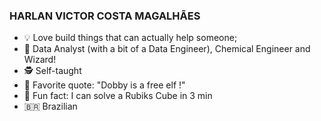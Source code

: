 ### HARLAN VICTOR COSTA MAGALHÃES

- 💡 Love build things that can actually help someone;
- 🔭 Data Analyst (with a bit of a Data Engineer), Chemical Engineer and Wizard! 
- 🕵 Self-taught
- 🧙 Favorite quote: "Dobby is a free elf !"
- 🔷 Fun fact: I can solve a Rubiks Cube in 3 min
- 🇧🇷 Brazilian
